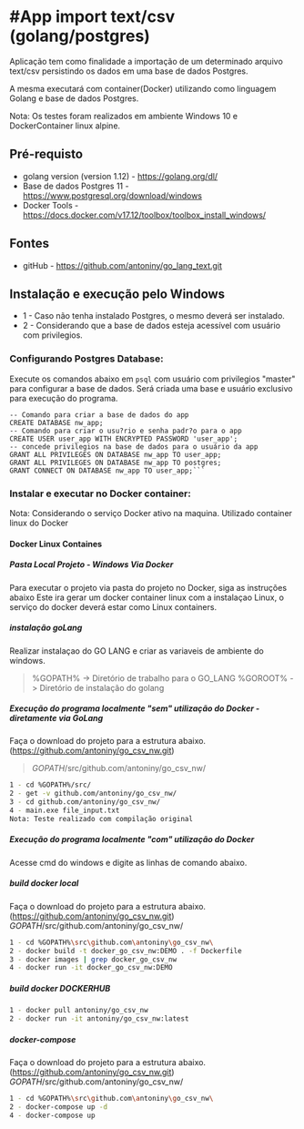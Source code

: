 
#App import text/csv (golang/postgres)
=
Aplicação tem como finalidade a importação de um determinado arquivo text/csv persistindo os dados em uma base de dados Postgres.

A mesma executará com container(Docker) utilizando como linguagem Golang e base de dados Postgres.

Nota: Os testes foram realizados em ambiente Windows 10 e DockerContainer linux alpine.

## Pré-requisto

- golang version (version 1.12) - https://golang.org/dl/
- Base de dados Postgres 11 - https://www.postgresql.org/download/windows
- Docker Tools -https://docs.docker.com/v17.12/toolbox/toolbox_install_windows/

## Fontes

- gitHub - https://github.com/antoniny/go_lang_text.git

## Instalação e execução pelo Windows

- 1 - Caso não tenha instalado Postgres, o mesmo deverá ser instalado.
- 2 - Considerando que a base de dados esteja acessível com usuário com privilegios.

### Configurando Postgres Database:
Execute os comandos abaixo em ```psql``` com usuário com privilegios "master" para configurar a base de dados.
Será criada uma base e usuário exclusivo para execução do programa.
```
-- Comando para criar a base de dados do app
CREATE DATABASE nw_app;
-- Comando para criar o usu?rio e senha padr?o para o app
CREATE USER user_app WITH ENCRYPTED PASSWORD 'user_app';
-- concede privilegios na base de dados para o usuário da app
GRANT ALL PRIVILEGES ON DATABASE nw_app TO user_app;
GRANT ALL PRIVILEGES ON DATABASE nw_app TO postgres;
GRANT CONNECT ON DATABASE nw_app TO user_app;```
```

### Instalar e executar no Docker container:
Nota: Considerando o serviço Docker ativo na maquina. Utilizado container linux do Docker

#### Docker Linux Containes


##### Pasta Local Projeto - Windows Via Docker

Para executar o projeto via pasta do projeto no Docker, siga as instruções abaixo
Este ira gerar um docker container linux com a instalaçao Linux, o serviço do docker deverá estar como Linux containers.

##### instalação goLang  
Realizar instalaçao do GO LANG e criar as variaveis de ambiente do windows.
>%GOPATH% -> Diretório de trabalho para o GO_LANG
>%GOROOT% -> Diretório de instalação do golang

##### Execução do programa localmente "sem" utilização do Docker - diretamente via GoLang
Faça o download do projeto para a estrutura abaixo. (https://github.com/antoniny/go_csv_nw.git)
>$GOPATH$/src/github.com/antoniny/go_csv_nw/

 ```bash
1 - cd %GOPATH%/src/
2 - get -v github.com/antoniny/go_csv_nw/
3 - cd github.com/antoniny/go_csv_nw/
4 - main.exe file_input.txt
Nota: Teste realizado com compilação original
```

##### Execução do programa localmente "com" utilização do Docker
Acesse cmd do windows e digite as linhas de comando abaixo.

##### build docker local
Faça o download do projeto para a estrutura abaixo. (https://github.com/antoniny/go_csv_nw.git)
$GOPATH$/src/github.com/antoniny/go_csv_nw/

```bash
1 - cd %GOPATH%\src\github.com\antoniny\go_csv_nw\
2 - docker build -t docker_go_csv_nw:DEMO . -f Dockerfile
3 - docker images | grep docker_go_csv_nw
4 - docker run -it docker_go_csv_nw:DEMO
```
##### build docker DOCKERHUB

```bash
1 - docker pull antoniny/go_csv_nw
2 - docker run -it antoniny/go_csv_nw:latest
```

##### docker-compose
Faça o download do projeto para a estrutura abaixo. (https://github.com/antoniny/go_csv_nw.git)
$GOPATH$/src/github.com/antoniny/go_csv_nw/

```bash
1 - cd %GOPATH%\src\github.com\antoniny\go_csv_nw\
2 - docker-compose up -d
4 - docker-compose up
```
